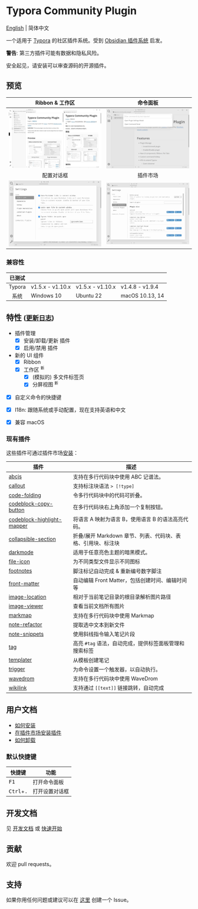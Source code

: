 # Typora Community Plugin

[English](https://github.com/typora-community-plugin/typora-community-plugin#README.md) | 简体中文

一个适用于 [Typora](https://typora.io/) 的社区插件系统。受到 [Obsidian 插件系统](https://docs.obsidian.md/Home) 启发。

**警告**: 第三方插件可能有数据和隐私风险。

安全起见，请安装可以审查源码的开源插件。



## 预览

| Ribbon & 工作区                        | 命令面板                                   |
| :-----------------------------------: | :---------------------------------------: |
| ![](./docs/assets/base.jpg)           | ![](./docs/assets/command-modal.jpg)      |
| 配置对话框                              | 插件市场                                   |
| ![](./docs/assets/settings-modal.jpg) | ![](./docs/assets/plugin-marketplace.jpg) |



### 兼容性

| 已测试  |                 |                  |                 |
| :----: | ---------------- | ---------------- | --------------- |
| Typora | v1.5.x - v1.10.x | v1.5.x - v1.10.x | v1.4.8 - v1.9.4 |
| 系统    | Windows 10      | Ubuntu 22        | macOS 10.13, 14 |



## 特性 <small>([更新日志](./docs/zh-cn/user-guide/CHANGELOG.md))</small>

- 插件管理
  - [x] 安装/卸载/更新 插件
  - [x] 启用/禁用 插件
- 新的 UI 组件
  - [x] Ribbon
  - [x] 工作区 <sup>`新`</sup>
    - [x] (模拟的) 多文件标签页
    - [x] 分屏视图 <sup>`新`</sup>
- [x] 自定义命令的快捷键
- [x] I18n: 跟随系统或手动配置，现在支持英语和中文
- [x] 兼容 macOS



### 现有插件

这些插件可通过插件市场[安装](./docs/zh-cn/user-guide/2-plugin-installation.md)：

| 插件                              | 描述                                        |
| -------------------------------- | ------------------------------------------ |
| [abcjs][p12]                     | 支持在多行代码块中使用 ABC 记谱法。              |
| [callout][p1]                    | 支持标注块语法 `> [!type]`                    |
| [code-folding][p14]              | 令多行代码块中的代码可折叠。                     |
| [codeblock-copy-button][p2]      | 在多行代码块右上角添加一个复制按钮。              |
| [codeblock-highlight-mapper][p3] | 将语言 A 映射为语言 B，使用语言 B 的语法高亮代码。 |
| [collapsible-section][p4]        | 折叠/展开 Markdown 章节、列表、代码块、表格、引用块、标注块 |
| [darkmode][p13]                  | 适用于任意亮色主题的暗黑模式。                   |
| [file-icon][p5]                  | 为不同类型文件显示不同图标                      |
| [footnotes][p18]                 | 脚注标记自动完成 & 重新编号数字脚注               |
| [front-matter][p6]               | 自动编辑 Front Matter，包括创建时间、编辑时间等   |
| [image-location][p15]            | 相对于当前笔记目录的根目录解析图片路径             |
| [image-viewer][p16]              | 查看当前文档所有图片                           |
| [markmap][p11]                   | 支持在多行代码块中使用 Markmap                  |
| [note-refactor][p7]              | 提取选中文本到新文件                           |
| [note-snippets][p8]              | 使用斜线指令输入笔记片段                        |
| [tag][p9]                        | 高亮 `#tag` 语法，自动完成，提供标签面板管理和搜索标签 |
| [templater][p19]                 | 从模板创建笔记                                 |
| [trigger][p20]                   | 为命令设置一个触发器，以自动执行。               |
| [wavedrom][p17]                  | 支持在多行代码块中使用 WaveDrom                 |
| [wikilink][p10]                  | 支持通过 `[[text]]` 链接跳转，自动完成           |


## 用户文档

- [如何安装](./docs/zh-cn/user-guide/1a-installation.md)
- [在插件市场安装插件](./docs/zh-cn/user-guide/2-plugin-installation.md)
- [如何卸载](./docs/zh-cn/user-guide/1b-uninstall.md)



### 默认快捷键

| 快捷键                       | 功能         |
| --------------------------- | ----------- |
| <kbd>F1</kbd>               | 打开命令面板  |
| <kbd>Ctrl</kbd>+<kbd>.</kbd>| 打开设置对话框 |



## 开发文档

见 [开发文档](./docs/zh-cn/dev-guide/0-dev-docs.md) 或 [快速开始](./docs/zh-cn/dev-guide/1-getting-started.md)



## 贡献

欢迎 pull requests。



## 支持

如果你用任何问题或建议可以在 [这里](https://github.com/typora-community-plugin/typora-community-plugin/issues) 创建一个 Issue。



[p1]: https://github.com/typora-community-plugin/typora-plugin-callout
[p2]: https://github.com/typora-community-plugin/typora-plugin-codeblock-copy-button
[p3]: https://github.com/typora-community-plugin/typora-plugin-codeblock-highlight-mapper
[p4]: https://github.com/typora-community-plugin/typora-plugin-collapsible-section
[p5]: https://github.com/typora-community-plugin/typora-plugin-file-icon
[p6]: https://github.com/typora-community-plugin/typora-plugin-front-matter
[p7]: https://github.com/typora-community-plugin/typora-plugin-note-refactor
[p8]: https://github.com/typora-community-plugin/typora-plugin-note-snippets
[p9]: https://github.com/typora-community-plugin/typora-plugin-tag
[p10]: https://github.com/typora-community-plugin/typora-plugin-wikilink
[p11]: https://github.com/typora-community-plugin/typora-plugin-markmap
[p12]: https://github.com/typora-community-plugin/typora-plugin-abcjs
[p13]: https://github.com/typora-community-plugin/typora-plugin-darkmode
[p14]: https://github.com/typora-community-plugin/typora-plugin-code-folding
[p15]: https://github.com/typora-community-plugin/typora-plugin-image-location
[p16]: https://github.com/typora-community-plugin/typora-plugin-image-viewer
[p17]: https://github.com/typora-community-plugin/typora-plugin-wavedrom
[p18]: https://github.com/typora-community-plugin/typora-plugin-footnotes
[p19]: https://github.com/typora-community-plugin/typora-plugin-templater
[p20]: https://github.com/typora-community-plugin/typora-plugin-trigger
